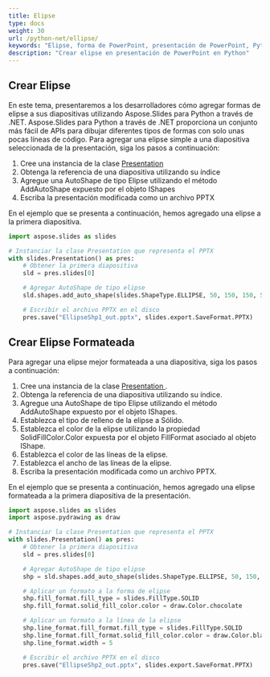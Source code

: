 ```yaml
---
title: Elipse
type: docs
weight: 30
url: /python-net/ellipse/
keywords: "Elipse, forma de PowerPoint, presentación de PowerPoint, Python, Aspose.Slides para Python a través de .NET"
description: "Crear elipse en presentación de PowerPoint en Python"
---
```



## **Crear Elipse**
En este tema, presentaremos a los desarrolladores cómo agregar formas de elipse a sus diapositivas utilizando Aspose.Slides para Python a través de .NET. Aspose.Slides para Python a través de .NET proporciona un conjunto más fácil de APIs para dibujar diferentes tipos de formas con solo unas pocas líneas de código. Para agregar una elipse simple a una diapositiva seleccionada de la presentación, siga los pasos a continuación:

1. Cree una instancia de la clase [Presentation ](https://reference.aspose.com/slides/python-net/aspose.slides/presentation/)
1. Obtenga la referencia de una diapositiva utilizando su índice
1. Agregue una AutoShape de tipo Elipse utilizando el método AddAutoShape expuesto por el objeto IShapes
1. Escriba la presentación modificada como un archivo PPTX

En el ejemplo que se presenta a continuación, hemos agregado una elipse a la primera diapositiva.

```py
import aspose.slides as slides

# Instanciar la clase Presentation que representa el PPTX
with slides.Presentation() as pres:
    # Obtener la primera diapositiva
    sld = pres.slides[0]

    # Agregar AutoShape de tipo elipse
    sld.shapes.add_auto_shape(slides.ShapeType.ELLIPSE, 50, 150, 150, 50)

    # Escribir el archivo PPTX en el disco
    pres.save("EllipseShp1_out.pptx", slides.export.SaveFormat.PPTX)
```



## **Crear Elipse Formateada**
Para agregar una elipse mejor formateada a una diapositiva, siga los pasos a continuación:

1. Cree una instancia de la clase [Presentation ](https://reference.aspose.com/slides/python-net/aspose.slides/presentation/).
1. Obtenga la referencia de una diapositiva utilizando su índice.
1. Agregue una AutoShape de tipo Elipse utilizando el método AddAutoShape expuesto por el objeto IShapes.
1. Establezca el tipo de relleno de la elipse a Sólido.
1. Establezca el color de la elipse utilizando la propiedad SolidFillColor.Color expuesta por el objeto FillFormat asociado al objeto IShape.
1. Establezca el color de las líneas de la elipse.
1. Establezca el ancho de las líneas de la elipse.
1. Escriba la presentación modificada como un archivo PPTX.

En el ejemplo que se presenta a continuación, hemos agregado una elipse formateada a la primera diapositiva de la presentación.

```py
import aspose.slides as slides
import aspose.pydrawing as draw

# Instanciar la clase Presentation que representa el PPTX
with slides.Presentation() as pres:
    # Obtener la primera diapositiva
    sld = pres.slides[0]

    # Agregar AutoShape de tipo elipse
    shp = sld.shapes.add_auto_shape(slides.ShapeType.ELLIPSE, 50, 150, 150, 50)

    # Aplicar un formato a la forma de elipse
    shp.fill_format.fill_type = slides.FillType.SOLID
    shp.fill_format.solid_fill_color.color = draw.Color.chocolate

    # Aplicar un formato a la línea de la elipse
    shp.line_format.fill_format.fill_type = slides.FillType.SOLID
    shp.line_format.fill_format.solid_fill_color.color = draw.Color.black
    shp.line_format.width = 5

    # Escribir el archivo PPTX en el disco
    pres.save("EllipseShp2_out.pptx", slides.export.SaveFormat.PPTX)
```